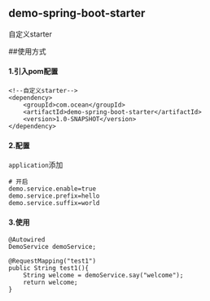 ## demo-spring-boot-starter
自定义starter

##使用方式

#### 1.引入pom配置
```$xslt
<!--自定义starter-->
<dependency>
    <groupId>com.ocean</groupId>
    <artifactId>demo-spring-boot-starter</artifactId>
    <version>1.0-SNAPSHOT</version>
</dependency>
```

#### 2.配置
`application`添加
```$xslt
# 开启
demo.service.enable=true
demo.service.prefix=hello
demo.service.suffix=world
``` 

#### 3.使用
```$xslt
@Autowired
DemoService demoService;

@RequestMapping("test1")
public String test1(){
    String welcome = demoService.say("welcome");
    return welcome;
}
```